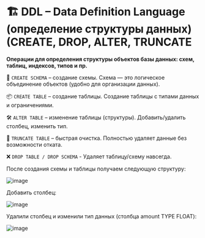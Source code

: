 # **🏗️ DDL – Data Definition Language (определение структуры данных) (CREATE, DROP, ALTER, TRUNCATE**

**Операции для определения структуры объектов базы данных: схем, таблиц, индексов, типов и пр.**

📁 `CREATE SCHEMA` – создание схемы. Схема — это логическое объединение объектов (удобно для организации данных).

📦 `CREATE TABLE` – создание таблицы. Создание таблицы с типами данных и ограничениями.

🛠️ `ALTER TABLE` – изменение таблицы (структуры). Добавить/удалить столбец, изменить тип.

🧹 `TRUNCATE TABLE` – быстрая очистка. Полностью удаляет данные без возможности отката.

❌ `DROP TABLE / DROP SCHEMA` - Удаляет таблицу/схему навсегда.

После создания схемы и таблицы получаем следующую структуру:

![image](https://github.com/user-attachments/assets/feea2b1c-9bd4-4cf7-9e0c-7b0e49ac1ba1)

Добавить столбец:

![image](https://github.com/user-attachments/assets/5b58b79d-0a1d-4d9c-b9b8-414e003bed8d)

Удалили столбец и изменили тип данных (столбца amount TYPE FLOAT):

![image](https://github.com/user-attachments/assets/f0134336-5a2e-4d30-9f91-eb8453f5a160)

